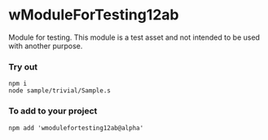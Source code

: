 # wModuleForTesting12ab

Module for testing. This module is a test asset and not intended to be used with another purpose.

### Try out

```
npm i
node sample/trivial/Sample.s
```

### To add to your project
```
npm add 'wmodulefortesting12ab@alpha'
```


